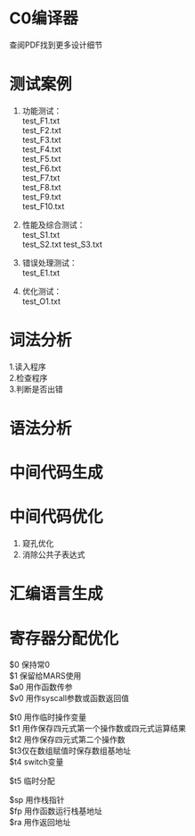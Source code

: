 # C0编译器

查阅PDF找到更多设计细节

# 测试案例

1. 功能测试：  
test_F1.txt  
test_F2.txt  
test_F3.txt  
test_F4.txt  
test_F5.txt  
test_F6.txt  
test_F7.txt  
test_F8.txt  
test_F9.txt  
test_F10.txt  

2. 性能及综合测试：  
test_S1.txt  
test_S2.txt
test_S3.txt

3. 错误处理测试：  
test_E1.txt

4. 优化测试：  
test_O1.txt

# 词法分析

1.读入程序  
2.检查程序  
3.判断是否出错  

# 语法分析

# 中间代码生成

# 中间代码优化
1. 窥孔优化
2. 消除公共子表达式

# 汇编语言生成

# 寄存器分配优化
$0 保持常0  
$1 保留给MARS使用  
$a0 用作函数传参  
$v0 用作syscall参数或函数返回值  
  
$t0 用作临时操作变量  
$t1 用作保存四元式第一个操作数或四元式运算结果  
$t2 用作保存四元式第二个操作数  
$t3仅在数组赋值时保存数组基地址   
$t4 switch变量
  
$t5 临时分配

$sp 用作栈指针  
$fp 用作函数运行栈基地址  
$ra 用作返回地址  
